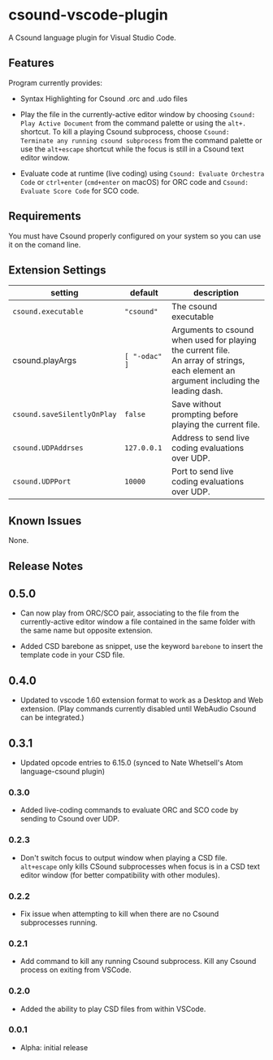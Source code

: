 <!-- markdownlint-disable MD033 -->
# csound-vscode-plugin

A Csound language plugin for Visual Studio Code.

## Features

Program currently provides:

* Syntax Highlighting for Csound .orc and .udo files

* Play the file in the currently-active editor window by choosing `Csound: Play Active Document`
 from the command palette or using the `alt+.` shortcut. To kill a playing Csound subprocess, choose
 `Csound: Terminate any running csound subprocess` from the command palette or use the `alt+escape` shortcut
 while the focus is still in a Csound text editor window.

 * Evaluate code at runtime (live coding) using `Csound: Evaluate Orchestra Code` or `ctrl+enter` (`cmd+enter` on macOS) for ORC code and `Csound: Evaluate Score Code` for SCO code. 

## Requirements

You must have Csound properly configured on your system so you can use it on the comand line.

## Extension Settings

| setting                     | default       | description                                                                                                                                 |
| --------------------------- | ------------- | ------------------------------------------------------------------------------------------------------------------------------------------- |
| `csound.executable`         | `"csound"`    | The csound executable                                                                                                                       |
| csound.playArgs             | `[ "-odac" ]` | Arguments to csound when used for playing the current file.<br /> An array of strings, each element an argument including the leading dash. |
| `csound.saveSilentlyOnPlay` | `false`       | Save without prompting before playing the current file.                                                                                     |
| `csound.UDPAddrses` | `127.0.0.1`       | Address to send live coding evaluations over UDP.                                                                                     |
| `csound.UDPPort` | `10000`       |  Port to send live coding evaluations over UDP.                                                                                    |

## Known Issues

None.

## Release Notes

## 0.5.0
* Can now play from ORC/SCO pair, associating to the file from the currently-active editor window a file contained in the same folder with the same name but opposite extension.

* Added CSD barebone as snippet, use the keyword `barebone` to insert the template code in your CSD file. 

## 0.4.0

* Updated to vscode 1.60 extension format to work as a Desktop and Web extension. (Play commands currently disabled until WebAudio Csound can be integrated.)

## 0.3.1

* Updated opcode entries to 6.15.0 (synced to Nate Whetsell's Atom language-csound plugin)

### 0.3.0

* Added live-coding commands to evaluate ORC and SCO code by sending to Csound over UDP. 

### 0.2.3

* Don't switch focus to output window when playing a CSD file. `alt+escape` only kills CSound subprocesses when focus is in a CSD text editor window (for better compatibility with other modules).

### 0.2.2

* Fix issue when attempting to kill when there are no Csound subprocesses running.

### 0.2.1

* Add command to kill any running Csound subprocess. Kill any Csound process on exiting from VSCode.

### 0.2.0

* Added the ability to play CSD files from within VSCode.

### 0.0.1

* Alpha: initial release
